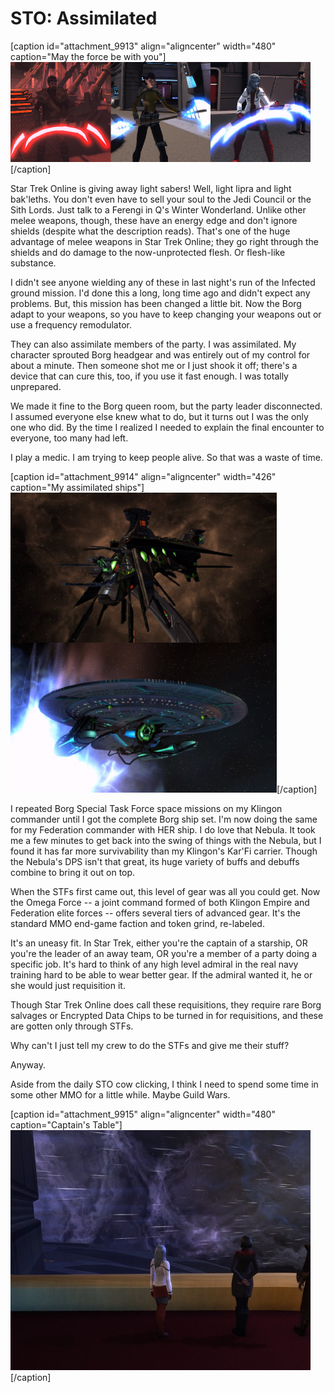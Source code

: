 # STO: Assimilated

[caption id="attachment\_9913" align="aligncenter" width="480" caption="May the force be with you"][![](../uploads/2011/12/glowy.png "May the force be with you")](../uploads/2011/12/glowy.png)[/caption]

Star Trek Online is giving away light sabers! Well, light lipra and light bak'leths. You don't even have to sell your soul to the Jedi Council or the Sith Lords. Just talk to a Ferengi in Q's Winter Wonderland. Unlike other melee weapons, though, these have an energy edge and don't ignore shields (despite what the description reads). That's one of the huge advantage of melee weapons in Star Trek Online; they go right through the shields and do damage to the now-unprotected flesh. Or flesh-like substance.

I didn't see anyone wielding any of these in last night's run of the Infected ground mission. I'd done this a long, long time ago and didn't expect any problems. But, this mission has been changed a little bit. Now the Borg adapt to your weapons, so you have to keep changing your weapons out or use a frequency remodulator.

They can also assimilate members of the party. I was assimilated. My character sprouted Borg headgear and was entirely out of my control for about a minute. Then someone shot me or I just shook it off; there's a device that can cure this, too, if you use it fast enough. I was totally unprepared.

We made it fine to the Borg queen room, but the party leader disconnected. I assumed everyone else knew what to do, but it turns out I was the only one who did. By the time I realized I needed to explain the final encounter to everyone, too many had left.

I play a medic. I am trying to keep people alive. So that was a waste of time.

[caption id="attachment\_9914" align="aligncenter" width="426" caption="My assimilated ships"][![](../uploads/2011/12/assim-426x480.png "My assimilated ships")](../uploads/2011/12/assim.png)[/caption]

I repeated Borg Special Task Force space missions on my Klingon commander until I got the complete Borg ship set. I'm now doing the same for my Federation commander with HER ship. I do love that Nebula. It took me a few minutes to get back into the swing of things with the Nebula, but I found it has far more survivability than my Klingon's Kar'Fi carrier. Though the Nebula's DPS isn't that great, its huge variety of buffs and debuffs combine to bring it out on top.

When the STFs first came out, this level of gear was all you could get. Now the Omega Force -- a joint command formed of both Klingon Empire and Federation elite forces -- offers several tiers of advanced gear. It's the standard MMO end-game faction and token grind, re-labeled.

It's an uneasy fit. In Star Trek, either you're the captain of a starship, OR you're the leader of an away team, OR you're a member of a party doing a specific job. It's hard to think of any high level admiral in the real navy training hard to be able to wear better gear. If the admiral wanted it, he or she would just requisition it.

Though Star Trek Online does call these requisitions, they require rare Borg salvages or Encrypted Data Chips to be turned in for requisitions, and these are gotten only through STFs.

Why can't I just tell my crew to do the STFs and give me their stuff?

Anyway.

Aside from the daily STO cow clicking, I think I need to spend some time in some other MMO for a little while. Maybe Guild Wars. 

[caption id="attachment\_9915" align="aligncenter" width="480" caption="Captain's Table"][![](../uploads/2011/12/GameClient-2011-12-22-06-42-01-91-480x384.jpg "Captain's Table")](../uploads/2011/12/GameClient-2011-12-22-06-42-01-91.jpg)[/caption]
